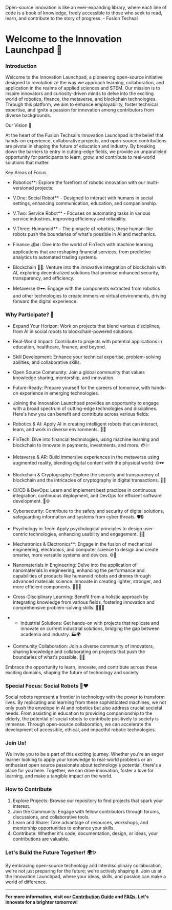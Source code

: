 Open-source innovation is like an ever-expanding library, where each line of code is a book of knowledge, freely accessible to those who seek to read, learn, and contribute to the story of progress. - Fusion Techsal

# Welcome to the Innovation Launchpad 🚀

### Introduction

Welcome to the Innovation Launchpad, a pioneering open-source initiative designed to revolutionize the way we approach learning, collaboration, and application in the realms of applied sciences and STEM. Our mission is to inspire innovators and curiosity-driven minds  to delve into the exciting world of robotics, finance, the metaverse, and blockchain technologies. Through this platform, we aim to enhance employability, foster technical expertise, and ignite a passion for innovation among contributors from diverse backgrounds.

 Our Vision 🌟

At the heart of the Fusion Techsal's Innovation Launchpad is the belief that hands-on experience, collaborative projects, and open-source contributions are pivotal in shaping the future of education and industry. By breaking down the barriers to entry in cutting-edge fields, we provide an unparalleled opportunity for participants to learn, grow, and contribute to real-world solutions that matter.

 Key Areas of Focus

  - Robotics**: Explore the forefront of robotic innovation with our multi-versioned projects:
  - V.One: Social Robot** - Designed to interact with humans in social settings, enhancing communication, education, and companionship.
  - V.Two: Service Robot** - Focuses on automating tasks in various service industries, improving efficiency and reliability.
  - V.Three: Humanoid** - The pinnacle of robotics, these human-like robots push the boundaries of what's possible in AI and mechanics.
  
- Finance 💰📊: Dive into the world of FinTech with machine learning applications that are reshaping financial services, from predictive analytics to automated trading systems.

- Blockchain 🔗💡: Venture into the innovative integration of blockchain with AI, exploring decentralized solutions that promise enhanced security, transparency, and efficiency.

- Metaverse 🌐🕶️: Engage with the components extracted from robotics and other technologies to create immersive virtual environments, driving forward the digital experience.

 ### Why Participate? 🌈

- Expand Your Horizon: Work on projects that blend various disciplines, from AI in social robots to blockchain-powered solutions.
- Real-World Impact: Contribute to projects with potential applications in education, healthcare, finance, and beyond.
- Skill Development: Enhance your technical expertise, problem-solving abilities, and collaborative skills.
- Open Source Community: Join a global community that values knowledge sharing, mentorship, and innovation.
- Future-Ready: Prepare yourself for the careers of tomorrow, with hands-on experience in emerging technologies.

- Joining the Innovation Launchpad provides an opportunity to engage with a broad spectrum of cutting-edge technologies and disciplines. Here's how you can benefit and contribute across various fields:

- Robotics & AI: Apply AI in creating intelligent robots that can interact, learn, and work in diverse environments. 🤖🧠
- FinTech: Dive into financial technologies, using machine learning and blockchain to innovate in payments, investments, and more. 💳💹
- Metaverse & AR: Build immersive experiences in the metaverse using augmented reality, blending digital content with the physical world. 🌐🕶️
- Blockchain & Cryptography: Explore the security and transparency of blockchain and the intricacies of cryptography in digital transactions. 🔗🔐
- CI/CD & DevOps: Learn and implement best practices in continuous integration, continuous deployment, and DevOps for efficient software development. 🔄⚙️
- Cybersecurity: Contribute to the safety and security of digital solutions, safeguarding information and systems from cyber threats. 🛡️🔒
- Psychology in Tech: Apply psychological principles to design user-centric technologies, enhancing usability and engagement. 🧠💡
- Mechatronics & Electronics**: Engage in the fusion of mechanical engineering, electronics, and computer science to design and create smarter, more versatile systems and devices. ⚙️🔌
- Nanomaterials in Engineering: Delve into the application of nanomaterials in engineering, enhancing the performance and capabilities of products like humanoid robots and drones through advanced materials science. Innovate in creating lighter, stronger, and more efficient components. 🤖🚁🔬
- Cross-Disciplinary Learning: Benefit from a holistic approach by integrating knowledge from various fields, fostering innovation and comprehensive problem-solving skills. 🤹‍♂️📘
- - Industrial Solutions: Get hands-on with projects that replicate and innovate on current industrial solutions, bridging the gap between academia and industry. 🏭🌍
- Community Collaboration: Join a diverse community of innovators, sharing knowledge and collaborating on projects that push the boundaries of what's possible. 👥🤝


Embrace the opportunity to learn, innovate, and contribute across these exciting domains, shaping the future of technology and society.

### Special Focus: Social Robots 🤖❤️

Social robots represent a frontier in technology with the power to transform lives. By replicating and learning from these sophisticated machines, we not only push the envelope in AI and robotics but also address crucial societal needs. From assisting in education to providing companionship to the elderly, the potential of social robots to contribute positively to society is immense. Through open-source collaboration, we can accelerate the development of accessible, ethical, and impactful robotic technologies.

### Join Us!

We invite you to be a part of this exciting journey. Whether you're an eager learner looking to apply your knowledge to real-world problems or an enthusiast open source passionate about technology's potential, there's a place for you here. Together, we can drive innovation, foster a love for learning, and make a tangible impact on the world.

### How to Contribute

1. Explore Projects: Browse our repository to find projects that spark your interest.
2. Join the Community: Engage with fellow contributors through forums, discussions, and collaborative tools.
3. Learn and Share: Take advantage of resources, workshops, and mentorship opportunities to enhance your skills.
4. Contribute: Whether it's code, documentation, design, or ideas, your contributions are valuable.

### Let's Build the Future Together! 🌍✨

By embracing open-source technology and interdisciplinary collaboration, we're not just preparing for the future; we're actively shaping it. Join us at the Innovation Launchpad, where your ideas, skills, and passion can make a world of difference.

---

**For more information, visit our [Contribution Guide](#) and [FAQs](#). Let's innovate for a brighter tomorrow!**
